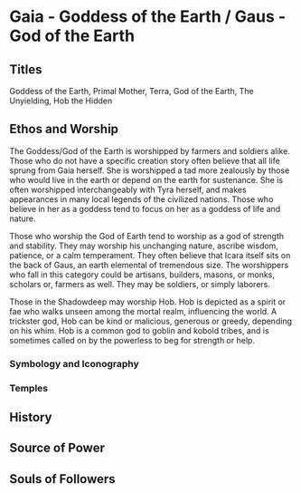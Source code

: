 # Gaia - Goddess of the Earth / Gaus - God of the Earth

## Titles

Goddess of the Earth, Primal Mother, Terra, God of the Earth, The Unyielding, Hob the Hidden

## Ethos and Worship

The Goddess/God of the Earth is worshipped by farmers and soldiers
alike. Those who do not have a specific creation story often believe
that all life sprung from Gaia herself. She is worshipped a tad more
zealously by those who would live in the earth or depend on the earth
for sustenance. She is often worshipped interchangeably with Tyra herself, and makes appearances in many local legends of the civilized
nations. Those who believe in her as a goddess tend to focus on her
as a goddess of life and nature.

Those who worship the God of Earth tend to worship as a god of
strength and stability. They may worship his unchanging nature,
ascribe wisdom, patience, or a calm temperament. They often believe
that Icara itself sits on the back of Gaus, an earth elemental of
tremendous size. The worshippers who fall in this category could be
artisans, builders, masons, or monks, scholars or, farmers as well.
They may be soldiers, or simply laborers.

Those in the Shadowdeep may worship Hob. Hob is depicted as a spirit or fae who walks unseen among the mortal realm, influencing the world. A trickster god, Hob can be kind or malicious, generous or greedy, depending on his whim. Hob is a common god to goblin and kobold tribes, and is sometimes called on by the powerless to beg for strength or help.

### Symbology and Iconography

### Temples

## History

## Source of Power

## Souls of Followers